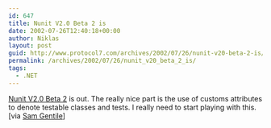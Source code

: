 ```yaml
---
id: 647
title: Nunit V2.0 Beta 2 is
date: 2002-07-26T12:40:18+00:00
author: Niklas
layout: post
guid: http://www.protocol7.com/archives/2002/07/26/nunit-v20-beta-2-is/
permalink: /archives/2002/07/26/nunit_v20_beta_2_is/
tags:
  - .NET
---
```

<div class='microid-74414533bd58c026916877c4e9c52738e6196278'>
  <p>
    <a href="http://www.nunit.org/">Nunit V2.0 Beta 2</a> is out. The really nice part is the use of customs attributes to denote testable classes and tests. I really need to start playing with this. [via <a href="http://radio.weblogs.com/0105852/2002/07/25.html#a832">Sam Gentile</a>]
  </p>
</div>